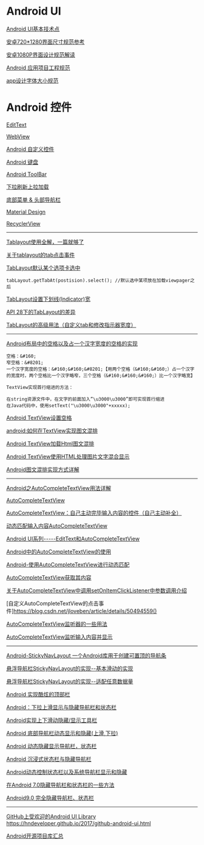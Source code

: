 Android UI
===

[Android UI基本技术点](https://www.androidos.net.cn/article/fSJJNVeeqg.html)  

[安卓720*1280界面尺寸规范参考](https://www.25xt.com/appdesign/9712.html)  

[安卓1080P界面设计规范解读](https://www.25xt.com/appdesign/9487.html)  

[Android 应用项目工程规范](https://www.androidos.net.cn/article/fSxmyVeeqq.html)  

[app设计字体大小规范](https://www.25xt.com/guidelines/20689.html)  



Android 控件
===

[EditText](https://github.com/hncgc/Android/blob/master/UI/EditText.md)  


[WebView](https://github.com/hncgc/Android/blob/master/android/WebView.md)  


[Android 自定义控件](https://github.com/hncgc/Android/blob/master/android/Android%E8%87%AA%E5%AE%9A%E4%B9%89%E6%8E%A7%E4%BB%B6.md)  




[Android 键盘](https://github.com/hncgc/Android/blob/master/android/Android%E9%94%AE%E7%9B%98.md)  




[Android ToolBar](https://github.com/hncgc/Android/blob/master/android/AndroidToolBar.md)  

[下拉刷新上拉加载](https://github.com/hncgc/Android/blob/master/android/%E4%B8%8B%E6%8B%89%E5%88%B7%E6%96%B0%E4%B8%8A%E6%8B%89%E5%8A%A0%E8%BD%BD.md)  

[底部菜单 & 头部导航栏](https://github.com/hncgc/Android/blob/master/android/%E5%BA%95%E9%83%A8%E8%8F%9C%E5%8D%95%26%E5%A4%B4%E9%83%A8%E5%AF%BC%E8%88%AA%E6%A0%8F.md)  

[Material Design](https://github.com/hncgc/Android/blob/master/android/MaterialDesign.md)  

[RecyclerView](https://github.com/hncgc/Android/blob/master/UI/RecyclerView.md)  

----------------

[Tablayout使用全解，一篇就够了](https://www.jianshu.com/p/fde38f367019)  

[关于tablayout的tab点击事件](https://blog.csdn.net/wlxfxy/article/details/72820440)  

[TabLayout默认某个选项卡选中](https://blog.csdn.net/qq_29897079/article/details/77969617)  
~~~
tabLayout.getTabAt(postision).select(); //默认选中某项放在加载viewpager之后
~~~

[TabLayout设置下划线(Indicator)宽](https://blog.csdn.net/lmy820200104/article/details/79583924)  

[API 28下的TabLayout的差异](https://www.jianshu.com/p/cf4ed386efe9)  

[TabLayout的高级用法（自定义tab和修改指示器宽度）](https://blog.csdn.net/Jiang_Rong_Tao/article/details/85247988)  

---------------------

[Android布局中的空格以及占一个汉字宽度的空格的实现](https://blog.csdn.net/u014651216/article/details/52411113)  
~~~
空格：&#160;
窄空格：&#8201;
一个汉字宽度的空格：&#160;&#160;&#8201;【用两个空格（&#160;&#160;）占一个汉字的宽度时，两个空格比一个汉字略窄，三个空格（&#160;&#160;&#160;）比一个汉字略宽】

TextView实现首行缩进的方法：

在string资源文件中，在文字的前面加入”\u3000\u3000”即可实现首行缩进
在Java代码中，使用setText("\u3000\u3000"+xxxxx);
~~~

[Android TextView设置空格](https://blog.csdn.net/zhe_ge_sha_shou/article/details/80066954)  

[android:如何在TextView实现图文混排](https://blog.csdn.net/su20145104009/article/details/50667838)  

[Android TextView加载Html图文混排](https://blog.csdn.net/Vermouth_alone/article/details/76502302)  

[Android TextView使用HTML处理图片文字混合显示](https://blog.csdn.net/qq_36455052/article/details/78734734)  

[Android图文混排实现方式详解](https://blog.csdn.net/p19900618/article/details/78468025)  


---------------------

[Android之AutoCompleteTextView用法详解](https://www.jianshu.com/p/8b91cc1c0fd4)  

[AutoCompleteTextView](https://www.jianshu.com/p/aeae6a201a7b)  

[AutoCompleteTextView：自己主动完毕输入内容的控件（自己主动补全）](https://www.cnblogs.com/zsychanpin/p/7218369.html)  

[动态匹配输入内容AutoCompleteTextView](https://www.jianshu.com/p/300cd948001e)  

[Android UI系列-----EditText和AutoCompleteTextView](https://www.cnblogs.com/xiaoluo501395377/p/3411359.html)  

[Android中的AutoCompleteTextView的使用](https://www.cnblogs.com/wlming/p/5420133.html)  

[Android-使用AutoCompleteTextView进行动态匹配](https://blog.csdn.net/acm_th/article/details/50986569)  

[AutoCompleteTextView获取其内容](https://wang-peng1.iteye.com/blog/748061)  

[关于AutoCompleteTextView中调用setOnItemClickListener中参数调用介绍](https://bbs.csdn.net/topics/370231828)  

[自定义AutoCompleteTextView的点击事件]https://blog.csdn.net/jloveben/article/details/50494559()  

[AutoCompleteTextView监听器的一些用法](https://blog.csdn.net/qice675563721/article/details/22430467)  

[AutoCompleteTextView监听输入内容并显示](https://blog.csdn.net/u010002184/article/details/49886517)  


--------------------

[Android-StickyNavLayout 一个Android库用于创建可置顶的导航条](https://python.ctolib.com/hongyangAndroid-Android-StickyNavLayout.html)  

[悬浮导航栏StickyNavLayout的实现--基本滑动的实现](https://www.jianshu.com/p/e5ef7e36cbd3)  

[悬浮导航栏StickyNavLayout的实现--适配任意数据量](https://www.jianshu.com/p/daff3b4de3a4)  

[Android 实现酷炫的顶部栏](https://www.2cto.com/kf/201609/544183.html)  

[Android：下拉上滑显示与隐藏导航栏和状态栏](https://blog.csdn.net/u011343735/article/details/53761170)  

[Android实现上下滑动隐藏/显示工具栏](https://blog.csdn.net/futureshine1/article/details/50768735)  

[Android 底部导航栏动态显示和隐藏(上滑,下拉)](https://blog.csdn.net/xfhy_/article/details/78584459)  

[Android 动态隐藏显示导航栏，状态栏](https://blog.csdn.net/zhoumushui/article/details/51792568)  


[Android 沉浸式状态栏与隐藏导航栏](https://blog.csdn.net/Chen_xiaobao/article/details/80985923)  

[Android动态控制状态栏以及系统导航栏显示和隐藏](https://blog.csdn.net/Maiduoudo/article/details/77239557)  

[在Android 7.0隐藏导航栏和状态栏的一些方法](https://blog.csdn.net/maetelibom/article/details/78656021)  

[Android9.0 完全隐藏导航栏、状态栏](https://blog.csdn.net/u011386173/article/details/84104971)  

--------------------

[GitHub上受欢迎的Android UI Library](https://www.jianshu.com/p/da1ca645b95c)  
https://hndeveloper.github.io/2017/github-android-ui.html  

[Android开源项目库汇总](https://www.jianshu.com/p/86541dc33bc4)  












